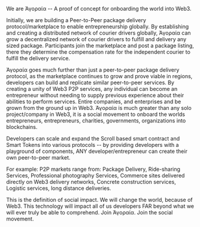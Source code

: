   We are Ἀγοραία -- A proof of concept for onboarding the world into Web3.

Initially, we are building a Peer-to-Peer package delivery protocol/marketplace to enable entrepreneurship globally. By establishing and creating a distributed network of courier drivers globally, Ἀγοραία can grow a decentralized network of courier drivers to fulfill and delivery any sized package. Participants join the marketplace and post a package listing, there they determine the compensation rate for the independent courier to fulfill the delivery service.

Ἀγοραία goes much further than just a peer-to-peer package delivery protocol, as the marketplace continues to grow and prove viable in regions, developers can build and replicate similar peer-to-peer services. By creating a unity of Web3 P2P services, any individual can become an entrepreneur without needing to supply previous experience about their abilities to perform services. Entire companies, and enterprises and be grown from the ground up in Web3. Ἀγοραία is much greater than any solo project/company in Web3, it is a social movement to onboard the worlds entrepreneurs, entrepreneurs, charities, governments, organizations into blockchains.

Developers can scale and expand the Scroll based smart contract and Smart Tokens into various protocols -- by providing developers with a playground of components, ANY developer/entrepreneur can create their own peer-to-peer market.

For example: P2P markets range from: Package Delivery, Ride-sharing Services, Professional photography Services, Commerce sites delivered directly on Web3 delivery networks, Concrete construction services, Logistic services, long distance deliveries.

This is the definition of social impact. We will change the world, because of Web3. This technology will impact all of us developers FAR beyond what we will ever truly be able to comprehend. Join Ἀγοραία. Join the social movement.
